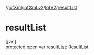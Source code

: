 //[iofXml](../../../index.md)/[iofXml.v2](../index.md)/[IofV2](index.md)/[resultList](result-list.md)

# resultList

[jvm]\
protected open var [resultList](result-list.md): [ResultList](../-result-list/index.md)
